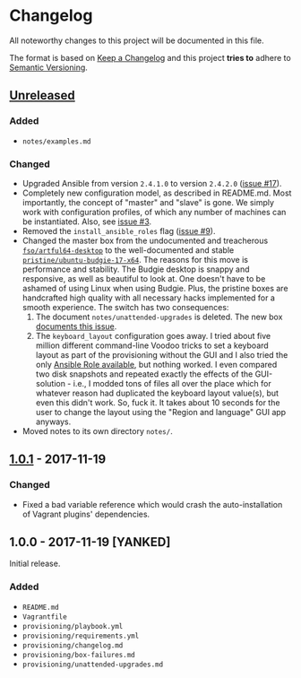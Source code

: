 # Changelog

All noteworthy changes to this project will be documented in this file.

The format is based on [Keep a Changelog](http://keepachangelog.com/en/1.0.0/)
and this project **tries to** adhere to [Semantic Versioning](http://semver.org/spec/v2.0.0.html).

## [Unreleased]

### Added

- `notes/examples.md`

### Changed

- Upgraded Ansible from version `2.4.1.0` to version `2.4.2.0` ([issue #17][unreleased-7]).
- Completely new configuration model, as described in README.md. Most
  importantly, the concept of "master" and "slave" is gone. We simply work with
  configuration profiles, of which any number of machines can be instantiated.
  Also, see [issue #3][unreleased-6].
- Removed the `install_ansible_roles` flag ([issue #9][unreleased-1]).
- Changed the master box from the undocumented and treacherous
  [`fso/artful64-desktop`][unreleased-2] to the well-documented and stable
  [`pristine/ubuntu-budgie-17-x64`][unreleased-3]. The reasons for this move is
  performance and stability. The Budgie desktop is snappy and responsive, as
  well as beautiful to look at. One doesn't have to be ashamed of using Linux
  when using Budgie. Plus, the pristine boxes are handcrafted high quality with
  all necessary hacks implemented for a smooth experience. The switch has two
  consequences:
  1. The document `notes/unattended-upgrades` is deleted. The new box
     [documents this issue][unreleased-4].
  1. The `keyboard_layout` configuration goes away. I tried about five million
     different command-line Voodoo tricks to set a keyboard layout as part of
     the provisioning without the GUI and I also tried the only [Ansible Role
     available][unreleased-5], but nothing worked. I even compared two disk
     snapshots and repeated exactly the effects of the GUI-solution - i.e., I
     modded tons of files all over the place which for whatever reason had
     duplicated the keyboard layout value(s), but even this didn't work. So,
     fuck it. It takes about 10 seconds for the user to change the layout using
     the "Region and language" GUI app anyways.
- Moved notes to its own directory `notes/`.

[unreleased-7]: https://github.com/martinanderssondotcom/mini-dev/issues/17
[unreleased-6]: https://github.com/martinanderssondotcom/mini-dev/issues/3
[unreleased-1]: https://github.com/martinanderssondotcom/mini-dev/issues/9
[unreleased-2]: https://app.vagrantup.com/fso/boxes/artful64-desktop
[unreleased-3]: https://app.vagrantup.com/pristine/boxes/ubuntu-budgie-17-x64
[unreleased-4]: https://github.com/martinanderssondotcom/box-ubuntu-budgie-17-x64/issues/3
[unreleased-5]: https://galaxy.ansible.com/gantsign/keyboard/

## [1.0.1] - 2017-11-19

### Changed

- Fixed a bad variable reference which would crash the auto-installation of
  Vagrant plugins' dependencies.

## 1.0.0 - 2017-11-19 [YANKED]

Initial release.

### Added

- `README.md`
- `Vagrantfile`
- `provisioning/playbook.yml`
- `provisioning/requirements.yml`
- `provisioning/changelog.md`
- `provisioning/box-failures.md`
- `provisioning/unattended-upgrades.md`

[Unreleased]: https://github.com/martinanderssondotcom/mini-dev/compare/v1.0.1...HEAD
[1.0.1]: https://github.com/martinanderssondotcom/mini-dev/compare/v1.0.0...v1.0.1